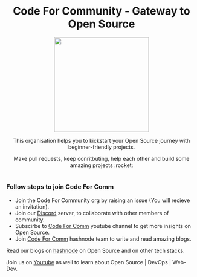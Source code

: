 <h1 align="center">Code For Community - Gateway to Open Source</h1>

<p align="center">
<img width="250" src="https://user-images.githubusercontent.com/75534912/194496288-fc6fce48-e817-4d0d-a245-6a4bc22a349f.png"/>
</p>

<p align="center">This organisation helps you to kickstart your Open Source journey with beginner-friendly projects.</p>
<p align="center"> Make pull requests, keep conritbuting, help each other and build some amazing projects :rocket:</p>
  
<h1></h1>

### Follow steps to join Code For Comm

- Join the Code For Community org by raising an issue (You will recieve an invitation).
- Join our [Discord](https://discord.gg/AfYcurdCd3) server, to collaborate with other members of community.
- Subscirbe to [Code For Comm](https://www.youtube.com/channel/UCVf21xKA03kpAzKPxsLyjJw) youtube channel to get more insights on Open Source.
- Join [Code For Comm](https://codeforcomm.hashnode.dev) hashnode team to write and read amazing blogs.
 
Read our blogs on [hashnode](https://codeforcomm.hashnode.dev) on Open Source and on other tech stacks.

Join us on [Youtube](https://www.youtube.com/channel/UCVf21xKA03kpAzKPxsLyjJw) as well to learn about Open Source | DevOps | Web-Dev.
